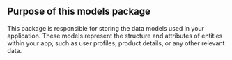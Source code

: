 ## Purpose of this models package

This package is responsible for storing the data models used in your application. These models represent the structure and attributes of entities within your app, such as user profiles, product details, or any other relevant data.